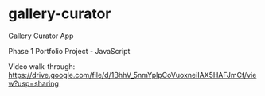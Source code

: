 # gallery-curator

Gallery Curator App

Phase 1 Portfolio Project - JavaScript

Video walk-through: https://drive.google.com/file/d/1BhhV_5nmYplpCoVuoxneiIAX5HAFJmCf/view?usp=sharing
